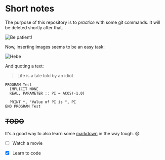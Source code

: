 Short notes
===========

The purpose of this repository is to *practice* with some git commands. It will be deleted shortly after that.

![Be patient!](http://bucket3.clanacion.com.ar/anexos/fotos/72/1952272w88.jpg "Test")

Now, inserting images seems to be an easy task:

![Hebe](http://www.urgente24.com/sites/default/files/notas/2014/07/02/Hebe-de-Bonafini.jpg "Thinking")

And quoting a text:

> Life is a tale
> told by an idiot

```FORTRAN
PROGRAM Test
  IMPLICIT NONE
  REAL, PARAMETER :: PI = ACOS(-1.0)

  PRINT *, "Value of PI is ", PI
END PROGRAM Test
```

~~TODO~~
---

It's a good way to also learn some [markdown][] in the way tough. :smile:

- [ ] Watch a movie
- [x] Learn to code


[markdown]: http://markdown.com "Don't clic here"
